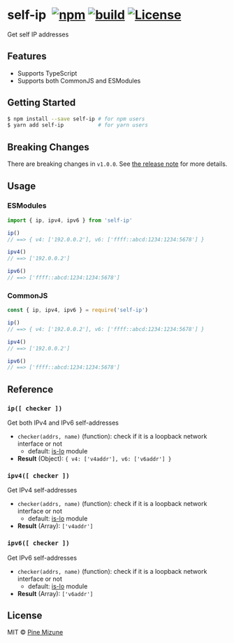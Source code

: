 # self-ip &nbsp;[![npm](https://img.shields.io/npm/v/self-ip.svg?maxAge=2592000&style=shield)](https://www.npmjs.org/package/self-ip) [![build](https://github.com/pine/self-ip/actions/workflows/build.yml/badge.svg)](https://github.com/pine/self-ip/actions/workflows/build.yml) [![License](https://img.shields.io/github/license/emoji-gen/clone-into.svg)](LICENSE)

Get self IP addresses

## Features
- Supports TypeScript
- Supports both CommonJS and ESModules

## Getting Started

```sh
$ npm install --save self-ip # for npm users
$ yarn add self-ip           # for yarn users
```

## Breaking Changes
There are breaking changes in `v1.0.0`. See [the release note](https://github.com/pine/self-ip/releases/tag/v1.0.0) for more details.

## Usage
### ESModules

```js
import { ip, ipv4, ipv6 } from 'self-ip'

ip()
// ==> { v4: ['192.0.0.2'], v6: ['ffff::abcd:1234:1234:5678'] }

ipv4()
// ==> ['192.0.0.2']

ipv6()
// ==> ['ffff::abcd:1234:1234:5678']
```

### CommonJS


```js
const { ip, ipv4, ipv6 } = require('self-ip')

ip()
// ==> { v4: ['192.0.0.2'], v6: ['ffff::abcd:1234:1234:5678'] }

ipv4()
// ==> ['192.0.0.2']

ipv6()
// ==> ['ffff::abcd:1234:1234:5678']
```

## Reference
### `ip([ checker ])`
Get both IPv4 and IPv6 self-addresses

- `checker(addrs, name)` (function): check if it is a loopback network interface or not
  - default: [is-lo](https://github.com/pine/is-lo) module
- **Result** (Object): `{ v4: ['v4addr'], v6: ['v6addr'] }`

### `ipv4([ checker ])`
Get IPv4 self-addresses

- `checker(addrs, name)` (function): check if it is a loopback network interface or not
  - default: [is-lo](https://github.com/pine/is-lo) module
- **Result** (Array): `['v4addr']`

### `ipv6([ checker ])`
Get IPv6 self-addresses

- `checker(addrs, name)` (function): check if it is a loopback network interface or not
  - default: [is-lo](https://github.com/pine/is-lo) module
- **Result** (Array): `['v6addr']`

## License
MIT &copy; [Pine Mizune](https://profile.pine.moe)
